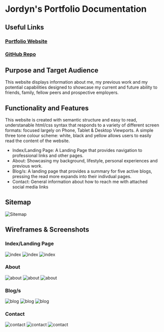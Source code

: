 # **Jordyn's Portfolio Documentation**

## Useful Links

### [Portfolio Website](https://main--enchanting-frangipane-5bb72c.netlify.app/index.html)

### [GitHub Repo](https://github.com/JanzenCode/JordynSmall_T1A2)

## Purpose and Target Audience

This website displays information about me, my previous work and my potential capabilities designed to showcase my current and future ability to friends, family, fellow peers and prospective employers. 

## Functionality and Features 

This website is created with semantic structure and easy to read, understanable html/css syntax that responds to a variety of different screen formats: focused largely on Phone, Tablet & Desktop Viewports. A simple three tone colour scheme: white, black and yellow allows users to easily read the content of the website. 
- Index/Landing Page: A Landing Page that provides navigation to professional links and other pages.
- About: Showcasing my background, lifestyle, personal experiences and previous work.
- Blog/s: A landing page that provides a summary for five active blogs, pressing the read more expands into their indivdual pages. 
- Contact: General information about how to reach me with attached social media links 

## Sitemap

![Sitemap](https://github.com/JanzenCode/JordynSmall_T1A2/blob/main/docs/Sitemap.png)

## Wireframes & Screenshots

### Index/Landing Page

![index](https://github.com/JanzenCode/JordynSmall_T1A2/blob/main/docs/index-phone.png)
![index](https://github.com/JanzenCode/JordynSmall_T1A2/blob/main/docs/index-tablet.png)
![index](https://github.com/JanzenCode/JordynSmall_T1A2/blob/main/docs/index-desktop.png)

### About

![about](https://github.com/JanzenCode/JordynSmall_T1A2/blob/main/docs/about-phone.png)
![about](https://github.com/JanzenCode/JordynSmall_T1A2/blob/main/docs/about-tablet.png)
![about](https://github.com/JanzenCode/JordynSmall_T1A2/blob/main/docs/about-desktop.png)
### Blog/s

![blog]()
![blog]()
![blog]()

### Contact

![contact]()
![contact]()
![contact]()